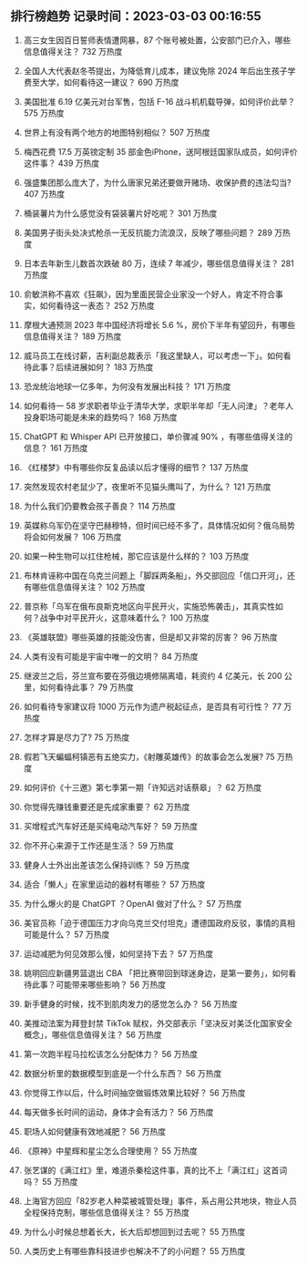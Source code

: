 
## 排行榜趋势 记录时间：2023-03-03 00:16:55
  
  1. 高三女生因百日誓师表情遭网暴，87 个账号被处置，公安部门已介入，哪些信息值得关注？ 732 万热度
    
  2. 全国人大代表赵冬苓提出，为降低育儿成本，建议免除 2024 年后出生孩子学费至大学，如何看待这一建议？ 690 万热度
    
  3. 美国批准 6.19 亿美元对台军售，包括 F-16 战斗机机载导弹，如何评价此举？ 575 万热度
    
  4. 世界上有没有两个地方的地图特别相似？ 507 万热度
    
  5. 梅西花费 17.5 万英镑定制 35 部金色iPhone，送阿根廷国家队成员，如何评价这件事？ 439 万热度
    
  6. 强盛集团那么庞大了，为什么唐家兄弟还要做开赌场、收保护费的违法勾当? 407 万热度
    
  7. 桶装薯片为什么感觉没有袋装薯片好吃呢？ 301 万热度
    
  8. 美国男子街头处决式枪杀一无反抗能力流浪汉，反映了哪些问题？ 289 万热度
    
  9. 日本去年新生儿数首次跌破 80 万，连续 7 年减少，哪些信息值得关注？ 281 万热度
    
  10. 俞敏洪称不喜欢《狂飙》，因为里面民营企业家没一个好人，肯定不符合事实，如何看待这一表态？ 252 万热度
    
  11. 摩根大通预测 2023 年中国经济将增长 5.6 %，房价下半年有望回升，有哪些信息值得关注？ 189 万热度
    
  12. 威马员工在线讨薪，吉利副总裁表示「我这里缺人，可以考虑一下」。如何看待此事？后续进展如何？ 183 万热度
    
  13. 恐龙统治地球一亿多年，为何没有发展出科技？ 171 万热度
    
  14. 如何看待一 58 岁求职者毕业于清华大学，求职半年却「无人问津」？老年人投身职场可能是未来的趋势吗？ 168 万热度
    
  15. ChatGPT 和 Whisper API 已开放接口，单价骤减 90% ，有哪些值得关注的信息？ 161 万热度
    
  16. 《红楼梦》中有哪些你反复品读以后才懂得的细节？ 137 万热度
    
  17. 突然发现农村老鼠少了，夜里听不见猫头鹰叫了，为什么？ 121 万热度
    
  18. 为什么我们仍要教会孩子善良？ 114 万热度
    
  19. 英媒称乌军仍在坚守巴赫穆特，但时间已经不多了，具体情况如何？俄乌局势将会如何发展？ 106 万热度
    
  20. 如果一种生物可以扛住枪械，那它应该是什么样的？ 103 万热度
    
  21. 布林肯诬称中国在乌克兰问题上「脚踩两条船」，外交部回应「信口开河」，还有哪些信息值得关注？ 102 万热度
    
  22. 普京称「乌军在俄布良斯克地区向平民开火，实施恐怖袭击」，其真实性如何？战争中对平民开火，这意味着什么？ 100 万热度
    
  23. 《英雄联盟》哪些英雄的技能没伤害，但是却又非常的厉害？ 96 万热度
    
  24. 人类有没有可能是宇宙中唯一的文明？ 84 万热度
    
  25. 继波兰之后，芬兰宣布要在芬俄边境修隔离墙，耗资约 4 亿美元，长 200 公里，如何看待此事？ 79 万热度
    
  26. 如何看待专家建议将 1000 万元作为遗产税起征点，是否具有可行性？ 77 万热度
    
  27. 怎样才算是尽力了? 75 万热度
    
  28. 假若飞天蝙蝠柯镇恶有五绝实力，《射雕英雄传》的故事会怎么发展? 75 万热度
    
  29. 如何评价《十三邀》第七季第一期「许知远对话蔡皋」？ 62 万热度
    
  30. 你觉得先赚钱重要还是先成家重要？ 62 万热度
    
  31. 买增程式汽车好还是买纯电动汽车好？ 59 万热度
    
  32. 你不开心来源于工作还是生活？ 59 万热度
    
  33. 健身人士外出出差该怎么保持训练？ 59 万热度
    
  34. 适合「懒人」在家里运动的器材有哪些？ 57 万热度
    
  35. 为什么爆火的是 ChatGPT ？OpenAI 做对了什么？ 57 万热度
    
  36. 美官员称「迫于德国压力才向乌克兰交付坦克」遭德国政府反驳，事情的真相可能是什么？ 57 万热度
    
  37. 运动减肥为何见效那么慢，如何坚持下去？ 57 万热度
    
  38. 姚明回应新疆男篮退出 CBA 「把比赛带回到球迷身边，是第一要务」，如何看待此事？可能带来哪些影响？ 56 万热度
    
  39. 新手健身的时候，找不到肌肉发力的感觉怎么办？ 56 万热度
    
  40. 美推动法案为拜登封禁 TikTok 赋权，外交部表示「坚决反对美泛化国家安全概念」，哪些信息值得关注？ 56 万热度
    
  41. 第一次跑半程马拉松该怎么分配体力？ 56 万热度
    
  42. 数据分析里的数据模型到底是一个什么东西？ 56 万热度
    
  43. 你觉得工作以后，什么时间抽空做锻炼效果比较好？ 56 万热度
    
  44. 每天做多长时间的运动，身体才会有活力？ 56 万热度
    
  45. 职场人如何健康有效地减肥？ 56 万热度
    
  46. 《原神》中星辉和星尘怎么合理使用？ 55 万热度
    
  47. 张艺谋的《满江红》里，难道杀秦桧这件事，真的比不上「满江红」这首词吗？ 55 万热度
    
  48. 上海官方回应「82岁老人种菜被城管处理」事件，系占用公共地块，物业人员全程保持克制，哪些信息值得关注？ 55 万热度
    
  49. 为什么小时候总想着长大，长大后却想回到过去呢？ 55 万热度
    
  50. 人类历史上有哪些靠科技进步也解决不了的小问题？ 55 万热度
    